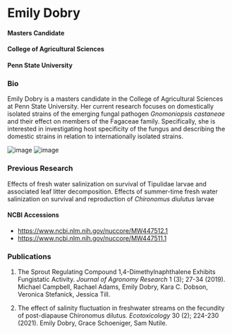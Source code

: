 # Emily Dobry
#### Masters Candidate
#### College of Agricultural Sciences
#### Penn State University

### Bio
Emily Dobry is a masters candidate in the College of Agricultural Sciences at Penn State University. Her current research focuses on domestically isolated strains of the emerging fungal pathogen _Gnomoniopsis castaneae_ and their effect on members of the Fagaceae family. Specifically, she is interested in investigating host specificity of the fungus and describing the domestic strains in relation to internationally isolated strains.


![image](https://user-images.githubusercontent.com/81630696/113335888-93d74900-92f3-11eb-9110-750aec8a1dc9.png)
![image](https://user-images.githubusercontent.com/81630696/113335917-9d60b100-92f3-11eb-9cca-96b3fb24e233.png)

### Previous Research
Effects of fresh water salinization on survival of Tipulidae larvae and associated leaf litter decomposition.
Effects of summer-time fresh water salinization on survival and reproduction of _Chironomus diulutus_ larvae

#### NCBI Accessions
- https://www.ncbi.nlm.nih.gov/nuccore/MW447512.1
- https://www.ncbi.nlm.nih.gov/nuccore/MW447511.1

### Publications

1. The Sprout Regulating Compound 1,4-Dimethylnaphthalene Exhibits Fungistatic Activity. _Journal of Agronomy Research_ 1 (3); 27-34 (2019). Michael Campbell, Rachael Adams, Emily Dobry, Kara C. Dobson, Veronica Stefanick, Jessica Till. 

2. The effect of salinity fluctuation in freshwater streams on the fecundity of post-diapause Chironomus dilutus. _Ecotoxicology_ 30 (2); 224-230 (2021). Emily Dobry, Grace Schoeniger, Sam Nutile. 

